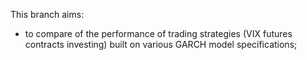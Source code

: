 This branch aims: 
- to compare of the performance of trading strategies (VIX futures contracts investing) built on various GARCH model specifications;



